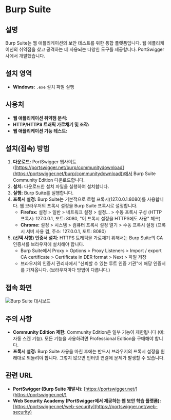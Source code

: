 # Burp Suite

## 설명
Burp Suite는 웹 애플리케이션의 보안 테스트를 위한 통합 플랫폼입니다. 웹 애플리케이션의 취약점을 찾고 공격하는 데 사용되는 다양한 도구를 제공합니다. PortSwigger 사에서 개발했습니다.

## 설치 영역
*   **Windows:** `.exe` 설치 파일 실행

## 사용처
- **웹 애플리케이션 취약점 분석:** 
- **HTTP/HTTPS 트래픽 가로채기 및 조작:**  
- **웹 애플리케이션 기능 테스트:**  

## 설치(접속) 방법
1. **다운로드:** PortSwigger 웹사이트([https://portswigger.net/burp/communitydownload](https://portswigger.net/burp/communitydownload))에서 Burp Suite Community Edition 다운로드합니다.
2. **설치:** 다운로드한 설치 파일을 실행하여 설치합니다. 
3. **실행:** Burp Suite를 실행합니다.  
4. **프록시 설정:** Burp Suite는 기본적으로 로컬 프록시(127.0.0.1:8080)를 사용합니다. 웹 브라우저의 프록시 설정을 Burp Suite 프록시로 설정합니다.
    *   **Firefox:** 설정 > 일반 > 네트워크 설정 > 설정... > 수동 프록시 구성 (HTTP 프록시: 127.0.0.1, 포트: 8080, "이 프록시 설정을 HTTPS에도 사용" 체크)
    *   **Chrome:** 설정 > 시스템 > 컴퓨터 프록시 설정 열기 > 수동 프록시 설정 (프록시 서버 사용 켬, 주소: 127.0.0.1, 포트: 8080)
5. **(선택 사항) 인증서 설치:** HTTPS 트래픽을 가로채기 위해서는 Burp Suite의 CA 인증서를 브라우저에 설치해야 합니다.
    *   Burp Suite에서 Proxy > Options > Proxy Listeners > Import / export CA certificate > Certificate in DER format > Next > 파일 저장
    *   브라우저의 인증서 관리자에서 "신뢰할 수 있는 루트 인증 기관"에 해당 인증서를 가져옵니다. (브라우저마다 방법이 다릅니다.)

## 접속 화면
![Burp Suite 대시보드](burp_suite_dashboard.png) 

## 주의 사항
- **Community Edition 제한:** Community Edition은 일부 기능이 제한됩니다 (예: 자동 스캔 기능).  모든 기능을 사용하려면 Professional Edition을 구매해야 합니다.
- **프록시 설정:** Burp Suite 사용을 마친 후에는 반드시 브라우저의 프록시 설정을 원래대로 되돌려야 합니다. 그렇지 않으면 인터넷 연결에 문제가 발생할 수 있습니다.


## 관련 URL
- **PortSwigger (Burp Suite 개발사):** [https://portswigger.net/](https://portswigger.net/)
- **Web Security Academy (PortSwigger에서 제공하는 웹 보안 학습 플랫폼):** [https://portswigger.net/web-security](https://portswigger.net/web-security)
